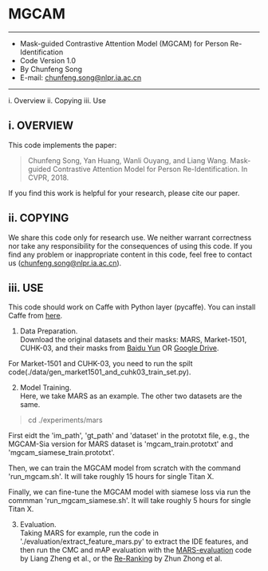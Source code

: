 # MGCAM
--------------------------------------------------------------------------------
* Mask-guided Contrastive Attention Model (MGCAM) for Person Re-Identification 
* Code Version 1.0                                                             
* By Chunfeng Song                                                            
* E-mail: chunfeng.song@nlpr.ia.ac.cn                                          
---------------------------------------------------------------------------------

i.    Overview
ii.   Copying
iii.  Use

i. OVERVIEW
-----------------------------
This code implements the paper:

>Chunfeng Song, Yan Huang, Wanli Ouyang, and Liang Wang. Mask-guided 
Contrastive Attention Model for Person Re-Identification. 
In CVPR, 2018.

If you find this work is helpful for your research, please cite our paper.

ii. COPYING
-----------------------------
We share this code only for research use. We neither warrant 
correctness nor take any responsibility for the consequences of 
using this code. If you find any problem or inappropriate content
in this code, feel free to contact us (chunfeng.song@nlpr.ia.ac.cn).

iii. USE
-----------------------------
This code should work on Caffe with Python layer (pycaffe). You can install Caffe from [here](https://github.com/BVLC/caffe).

1) Data Preparation.  
  Download the original datasets and their masks: MARS, Market-1501, CUHK-03, and their masks from [Baidu Yun](https://pan.baidu.com/s/16ZrlM1f_1_T-eZHmQTTkYg) OR [Google Drive](https://drive.google.com/drive/folders/1QVBDpH0B4k6cXKFYXBJ3HNVET_3gY0to?usp=sharing).

  For Market-1501 and CUHK-03, you need to run the spilt code(./data/gen_market1501_and_cuhk03_train_set.py).

2) Model Training.  
  Here, we take MARS as an example. The other two datasets are the same.

  >cd ./experiments/mars

  First eidt the 'im_path', 'gt_path' and 'dataset' in the prototxt file, e.g., the MGCAM-Sia version for MARS dataset is 'mgcam_train.prototxt' and 'mgcam_siamese_train.prototxt'. 

  Then, we can train the MGCAM model from scratch with the command 'run_mgcam.sh'. It will take roughly 15 hours for single Titan X.

  Finally, we can fine-tune the MGCAM model with siamese loss via run the commman 'run_mgcam_siamese.sh'. It will take roughly 5 hours for single Titan X.

3) Evaluation.  
  Taking MARS for example, run the code in './evaluation/extract_feature_mars.py' to extract the IDE features, and then run the CMC and mAP evaluation with the [MARS-evaluation](https://github.com/liangzheng06/MARS-evaluation) code by Liang Zheng et al., or the [Re-Ranking](https://github.com/zhunzhong07/person-re-ranking) by Zhun Zhong et al.
